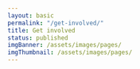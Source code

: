 ```yaml
---
layout: basic
permalink: "/get-involved/"
title: Get involved
status: published
imgBanner: /assets/images/pages/
imgThumbnail: /assets/images/pages/
---
```

